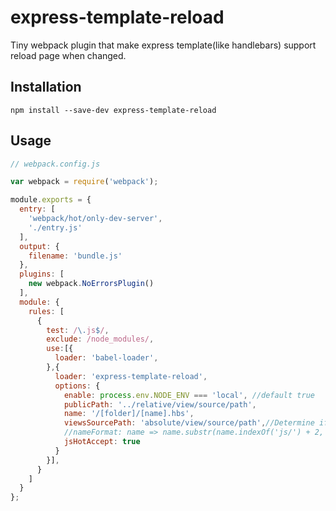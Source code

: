 # express-template-reload
Tiny webpack plugin that make express template(like handlebars) support reload page when changed.

## Installation
```
npm install --save-dev express-template-reload
```

## Usage
```js
// webpack.config.js

var webpack = require('webpack');

module.exports = {
  entry: [
    'webpack/hot/only-dev-server',
    './entry.js'
  ],
  output: {
    filename: 'bundle.js'
  },
  plugins: [
    new webpack.NoErrorsPlugin()
  ],
  module: {
    rules: [
      {
        test: /\.js$/,
        exclude: /node_modules/,
        use:[{
          loader: 'babel-loader',
        },{
          loader: 'express-template-reload',
          options: {
            enable: process.env.NODE_ENV === 'local', //default true
            publicPath: '../relative/view/source/path',
            name: '/[folder]/[name].hbs',
            viewsSourcePath: 'absolute/view/source/path',//Determine if the template exists to inject hmr
            //nameFormat: name => name.substr(name.indexOf('js/') + 2, name.length),
            jsHotAccept: true
          }
        }],
      }
    ]
  }
};

```
